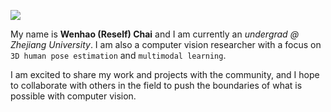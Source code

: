 [![](https://img.shields.io/badge/blog-@rese1f-red.svg)](https://rese1f.github.io/)

My name is **Wenhao (Reself) Chai** and I am currently an _undergrad @ Zhejiang University_. 
I am also a computer vision researcher with a focus on `3D human pose estimation` and `multimodal learning`. 

I am excited to share my work and projects with the community, and I hope to collaborate with others in the field to push the boundaries of what is possible with computer vision.
